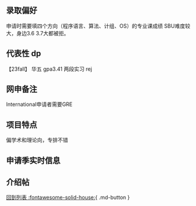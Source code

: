 ## 录取偏好
申请时需要填四个方向（程序语言、算法、计组、OS）的专业课成绩
SBU难度较大，身边3.6 3.7大都被拒。
## 代表性 dp
【23fall】 华五 gpa3.41 两段实习 rej
## 网申备注
International申请者需要GRE
## 项目特点
偏学术和理论向，专排不错
## 申请季实时信息

## 介绍帖

[回到列表 :fontawesome-solid-house:](grade.md){ .md-button }
